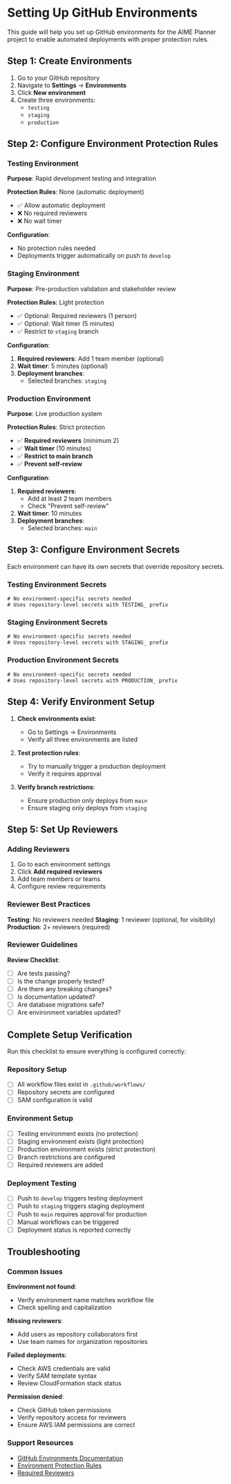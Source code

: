 # Setting Up GitHub Environments

This guide will help you set up GitHub environments for the AIME Planner project to enable automated deployments with proper protection rules.

## Step 1: Create Environments

1. Go to your GitHub repository
2. Navigate to **Settings** → **Environments**
3. Click **New environment**
4. Create three environments:
   - `testing`
   - `staging`
   - `production`

## Step 2: Configure Environment Protection Rules

### Testing Environment

**Purpose**: Rapid development testing and integration

**Protection Rules**: None (automatic deployment)
- ✅ Allow automatic deployment
- ❌ No required reviewers
- ❌ No wait timer

**Configuration**:
- No protection rules needed
- Deployments trigger automatically on push to `develop`

### Staging Environment

**Purpose**: Pre-production validation and stakeholder review

**Protection Rules**: Light protection
- ✅ Optional: Required reviewers (1 person)
- ✅ Optional: Wait timer (5 minutes)
- ✅ Restrict to `staging` branch

**Configuration**:
1. **Required reviewers**: Add 1 team member (optional)
2. **Wait timer**: 5 minutes (optional)
3. **Deployment branches**:
   - Selected branches: `staging`

### Production Environment

**Purpose**: Live production system

**Protection Rules**: Strict protection
- ✅ **Required reviewers** (minimum 2)
- ✅ **Wait timer** (10 minutes)
- ✅ **Restrict to main branch**
- ✅ **Prevent self-review**

**Configuration**:
1. **Required reviewers**:
   - Add at least 2 team members
   - Check "Prevent self-review"
2. **Wait timer**: 10 minutes
3. **Deployment branches**:
   - Selected branches: `main`

## Step 3: Configure Environment Secrets

Each environment can have its own secrets that override repository secrets.

### Testing Environment Secrets
```
# No environment-specific secrets needed
# Uses repository-level secrets with TESTING_ prefix
```

### Staging Environment Secrets
```
# No environment-specific secrets needed
# Uses repository-level secrets with STAGING_ prefix
```

### Production Environment Secrets
```
# No environment-specific secrets needed
# Uses repository-level secrets with PRODUCTION_ prefix
```

## Step 4: Verify Environment Setup

1. **Check environments exist**:
   - Go to Settings → Environments
   - Verify all three environments are listed

2. **Test protection rules**:
   - Try to manually trigger a production deployment
   - Verify it requires approval

3. **Verify branch restrictions**:
   - Ensure production only deploys from `main`
   - Ensure staging only deploys from `staging`

## Step 5: Set Up Reviewers

### Adding Reviewers

1. Go to each environment settings
2. Click **Add required reviewers**
3. Add team members or teams
4. Configure review requirements

### Reviewer Best Practices

**Testing**: No reviewers needed
**Staging**: 1 reviewer (optional, for visibility)
**Production**: 2+ reviewers (required)

### Reviewer Guidelines

**Review Checklist**:
- [ ] Are tests passing?
- [ ] Is the change properly tested?
- [ ] Are there any breaking changes?
- [ ] Is documentation updated?
- [ ] Are database migrations safe?
- [ ] Are environment variables updated?

## Complete Setup Verification

Run this checklist to ensure everything is configured correctly:

### Repository Setup
- [ ] All workflow files exist in `.github/workflows/`
- [ ] Repository secrets are configured
- [ ] SAM configuration is valid

### Environment Setup
- [ ] Testing environment exists (no protection)
- [ ] Staging environment exists (light protection)
- [ ] Production environment exists (strict protection)
- [ ] Branch restrictions are configured
- [ ] Required reviewers are added

### Deployment Testing
- [ ] Push to `develop` triggers testing deployment
- [ ] Push to `staging` triggers staging deployment
- [ ] Push to `main` requires approval for production
- [ ] Manual workflows can be triggered
- [ ] Deployment status is reported correctly

## Troubleshooting

### Common Issues

**Environment not found**:
- Verify environment name matches workflow file
- Check spelling and capitalization

**Missing reviewers**:
- Add users as repository collaborators first
- Use team names for organization repositories

**Failed deployments**:
- Check AWS credentials are valid
- Verify SAM template syntax
- Review CloudFormation stack status

**Permission denied**:
- Check GitHub token permissions
- Verify repository access for reviewers
- Ensure AWS IAM permissions are correct

### Support Resources

- [GitHub Environments Documentation](https://docs.github.com/en/actions/deployment/targeting-different-environments/using-environments-for-deployment)
- [Environment Protection Rules](https://docs.github.com/en/actions/deployment/targeting-different-environments/using-environments-for-deployment#environment-protection-rules)
- [Required Reviewers](https://docs.github.com/en/actions/deployment/targeting-different-environments/using-environments-for-deployment#required-reviewers)
